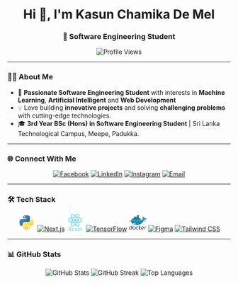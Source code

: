 <h1 align="center">Hi 👋, I'm Kasun Chamika De Mel</h1>
<h3 align="center">🚀 Software Engineering Student </h3>

<p align="center">
  <img src="https://komarev.com/ghpvc/?username=kasunchamikademel&label=Profile%20Views&color=0e75b6&style=flat" alt="Profile Views" />
</p>

---

### 🧑‍💻 **About Me**
- 🌟 **Passionate Software Engineering Student** with interests in **Machine Learning**, **Artificial Intelligent** and **Web Development**
- 💡 Love building **innovative projects** and solving **challenging problems** with cutting-edge technologies.
- 🎓 **3rd Year BSc (Hons) in Software Engineering Student** | Sri Lanka Technological Campus, Meepe, Padukka.

---

### 🌐 **Connect With Me**
<p align="center">
  <a href="https://facebook.com/kasun.chamika.demel" target="_blank"><img src="https://img.shields.io/badge/Facebook-%231877F2.svg?&style=for-the-badge&logo=facebook&logoColor=white" alt="Facebook"></a>
  <a href="https://linkedin.com/in/kasunchamikademel" target="_blank"><img src="https://img.shields.io/badge/LinkedIn-%230077B5.svg?&style=for-the-badge&logo=linkedin&logoColor=white" alt="LinkedIn"></a>
  <a href="https://instagram.com/kasun_99" target="_blank"><img src="https://img.shields.io/badge/Instagram-%23E4405F.svg?&style=for-the-badge&logo=instagram&logoColor=white" alt="Instagram"></a>
  <a href="mailto:chamikakasun33635@gmail.com" target="_blank"><img src="https://img.shields.io/badge/Email-D14836?style=for-the-badge&logo=gmail&logoColor=white" alt="Email"></a>
</p>

---

### 🛠️ **Tech Stack**
<p align="center">
  <a href="https://www.python.org/" target="_blank"><img src="https://raw.githubusercontent.com/devicons/devicon/master/icons/python/python-original.svg" alt="Python" width="40" height="40"/></a>
  <a href="https://nextjs.org/" target="_blank"><img src="https://cdn.worldvectorlogo.com/logos/nextjs-2.svg" alt="Next.js" width="40" height="40"/></a>
  <a href="https://reactjs.org/" target="_blank"><img src="https://raw.githubusercontent.com/devicons/devicon/master/icons/react/react-original-wordmark.svg" alt="React" width="40" height="40"/></a>
  <a href="https://www.tensorflow.org/" target="_blank"><img src="https://www.vectorlogo.zone/logos/tensorflow/tensorflow-icon.svg" alt="TensorFlow" width="40" height="40"/></a>
  <a href="https://www.docker.com/" target="_blank"><img src="https://raw.githubusercontent.com/devicons/devicon/master/icons/docker/docker-original-wordmark.svg" alt="Docker" width="40" height="40"/></a>
  <a href="https://www.figma.com/" target="_blank"><img src="https://www.vectorlogo.zone/logos/figma/figma-icon.svg" alt="Figma" width="40" height="40"/></a>
  <a href="https://tailwindcss.com/" target="_blank"><img src="https://www.vectorlogo.zone/logos/tailwindcss/tailwindcss-icon.svg" alt="Tailwind CSS" width="40" height="40"/></a>
</p>

---

### 📊 **GitHub Stats**
<p align="center">
  <img src="https://github-readme-stats.vercel.app/api?username=kasunchamikademel&show_icons=true&theme=radical" alt="GitHub Stats" />
  <img src="https://github-readme-streak-stats.herokuapp.com/?user=kasunchamikademel&theme=radical" alt="GitHub Streak" />
  <img src="https://github-readme-stats.vercel.app/api/top-langs?username=kasunchamikademel&show_icons=true&layout=compact&theme=radical" alt="Top Languages" />
</p>

